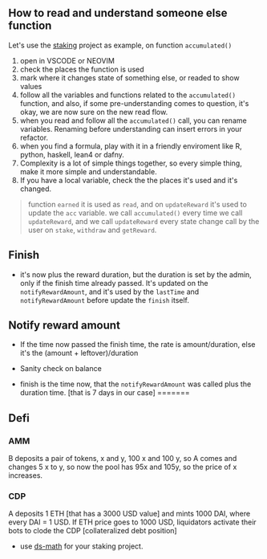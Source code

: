 




## How to read and understand someone else function

Let's use the [staking](https://github.com/blockchain-audit/labs/blob/master/src/staking/staking1.sol) project as example, on function `accumulated()`

1. open in VSCODE or NEOVIM
2. check the places the function is used
3. mark where it changes state of something else, or readed to show values
4. follow all the variables and functions related to the `accumulated()` function, and also, if some pre-understanding comes to question, it's okay, we are now sure on the new read flow.
5. when you read and follow all the `accumulated()` call, you can rename variables. Renaming before understanding can insert errors in your refactor.
6. when you find a formula, play with it in a friendly enviroment like R, python, haskell, lean4 or dafny.
7. Complexity is a lot of simple things together, so every simple thing, make it more simple and understandable.
8. If you have a local variable, check the the places it's used and it's changed.


> function `earned` it is used as `read`, and on `updateReward` it's used to update the `acc` variable. we call `accumulated()` every time we call `updateReward`, and we call `updateReward` every state change call by the user on `stake`, `withdraw` and `getReward`.


## Finish

* it's now plus the reward duration, but the duration is set by the admin, only if the finish time already passed. It's updated on the `notifyRewardAmount`, and it's used by the `lastTime` and `notifyRewardAmount` before update the `finish` itself.







## Notify reward amount

* If the time now passed the finish time, the rate is amount/duration, else it's the (amount + leftover)/duration

* Sanity check on balance

* finish is the time now, that the `notifyRewardAmount` was called plus the duration time. [that is 7 days in our case]
=======
## Defi


### AMM

B deposits a pair of tokens,  x and y, 100 x and 100 y, so A comes and changes 5 x to y, so now the pool has 95x and 105y, so the price of x increases.

### CDP

A deposits 1 ETH [that has a 3000 USD value] and mints 1000 DAI, where every DAI = 1 USD. If ETH price goes to 1000 USD, liquidators activate their bots to clode the CDP [collateralized debt position]

* use [ds-math](https://github.com/dapphub/ds-math/blob/master/src/math.sol) for your staking project.
